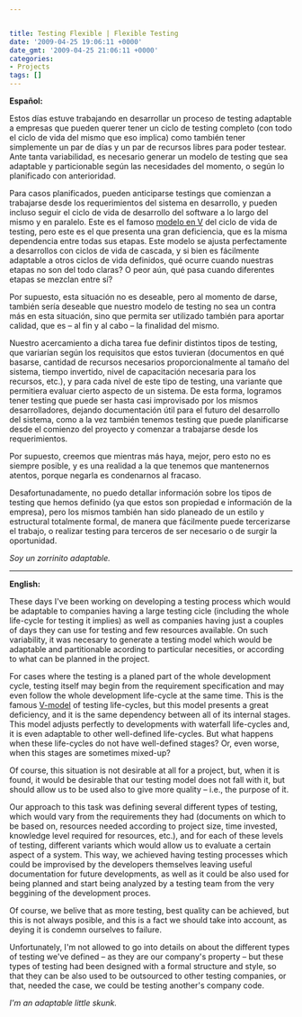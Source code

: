 ```yaml
---


title: Testing Flexible | Flexible Testing
date: '2009-04-25 19:06:11 +0000'
date_gmt: '2009-04-25 21:06:11 +0000'
categories:
- Projects
tags: []
---
```



**Español:**

Estos días estuve trabajando en desarrollar un proceso de testing adaptable a empresas que pueden querer tener un ciclo de testing completo (con todo el ciclo de vida del mismo que eso implica) como también tener simplemente un par de días y un par de recursos libres para poder testear. Ante tanta variabilidad, es necesario generar un modelo de testing que sea adaptable y particionable según las necesidades del momento, o según lo planificado con anterioridad.

Para casos planificados, pueden anticiparse testings que comienzan a trabajarse desde los requerimientos del sistema en desarrollo, y pueden incluso seguir el ciclo de vida de desarrollo del software a lo largo del mismo y en paralelo. Este es el famoso [modelo en V](http://en.wikipedia.org/wiki/V_model) del ciclo de vida de testing, pero este es el que presenta una gran deficiencia, que es la misma dependencia entre todas sus etapas. Este modelo se ajusta perfectamente a desarrollos con ciclos de vida de cascada, y si bien es fácilmente adaptable a otros ciclos de vida definidos, qué ocurre cuando nuestras etapas no son del todo claras? O peor aún, qué pasa cuando diferentes etapas se mezclan entre sí?

Por supuesto, esta situación no es deseable, pero al momento de darse, también sería deseable que nuestro modelo de testing no sea un contra más en esta situación, sino que permita ser utilizado también para aportar calidad, que es &ndash; al fin y al cabo &ndash; la finalidad del mismo.

Nuestro acercamiento a dicha tarea fue definir distintos tipos de testing, que variarían según los requisitos que estos tuvieran (documentos en qué basarse, cantidad de recursos necesarios proporcionalmente al tamaño del sistema, tiempo invertido, nivel de capacitación necesaria para los recursos, etc.), y para cada nivel de este tipo de testing, una variante que permitiera evaluar cierto aspecto de un sistema. De esta forma, logramos tener testing que puede ser hasta casi improvisado por los mismos desarrolladores, dejando documentación útil para el futuro del desarrollo del sistema, como a la vez también tenemos testing que puede planificarse desde el comienzo del proyecto y comenzar a trabajarse desde los requerimientos.

Por supuesto, creemos que mientras más haya, mejor, pero esto no es siempre posible, y es una realidad a la que tenemos que mantenernos atentos, porque negarla es condenarnos al fracaso.

Desafortunadamente, no puedo detallar información sobre los tipos de testing que hemos definido (ya que estos son propiedad e información de la empresa), pero los mismos también han sido planeado de un estilo y estructural totalmente formal, de manera que fácilmente puede tercerizarse el trabajo, o realizar testing para terceros de ser necesario o de surgir la oportunidad.

_Soy un zorrinito adaptable._

---


**English:**

These days I've been working on developing a testing process which would be adaptable to companies having a large testing cicle (including the whole life-cycle for testing it implies) as well as companies having just a couples of days they can use for testing and few resources available. On such variability, it was necesary to generate a testing model which would be adaptable and partitionable acording to particular necesities, or according to what can be planned in the project.

For cases where the testing is a planed part of the whole development cycle, testing itself may begin from the requirement specification and may even follow the whole development life-cycle at the same time. This is the famous [V-model](http://en.wikipedia.org/wiki/V_model) of testing life-cycles, but this model presents a great deficiency, and it is the same dependency between all of its internal stages. This model adjusts perfectly to developments with waterfall life-cycles and, it is even adaptable to other well-defined life-cycles. But what happens when these life-cycles do not have well-defined stages? Or, even worse, when this stages are sometimes mixed-up?

Of course, this situation is not desirable at all for a project, but, when it is found, it would be desirable that our testing model does not fall with it, but should allow us to be used also to give more quality &ndash; i.e., the purpose of it.

Our approach to this task was defining several different types of testing, which would vary from the requirements they had (documents on which to be based on, resources needed according to project size, time invested, knowledge level required for resources, etc.), and for each of these levels of testing, different variants which would allow us to evaluate a certain aspect of a system. This way, we achieved having testing processes which could be improvised by the developers themselves leaving useful documentation for future developments, as well as it could be also used for being planned and start being analyzed by a testing team from the very beggining of the development proces.

Of course, we belive that as more testing, best quality can be achieved, but this is not always posible, and this is a fact we should take into account, as deying it is condemn ourselves to failure.

Unfortunately, I'm not allowed to go into details on about the different types of testing we've defined &ndash; as they are our company's property &ndash; but these types of testing had been designed with a formal structure and style, so that they can be also used to be outsourced to other testing companies, or that, needed the case, we could be testing another's company code.

_I'm an adaptable little skunk._

